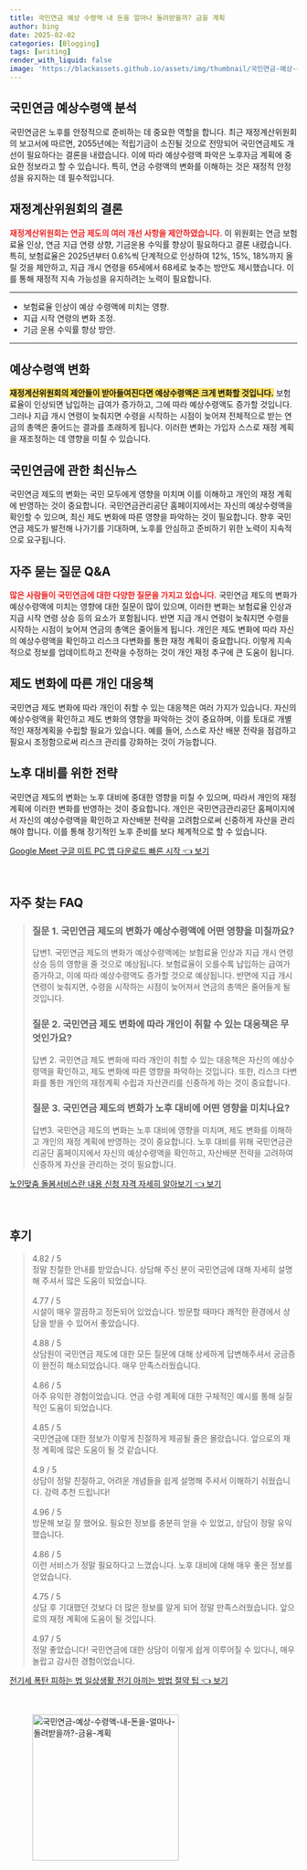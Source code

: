 ```yaml
---
title: 국민연금 예상 수령액 내 돈을 얼마나 돌려받을까? 금융 계획
author: bing
date: 2025-02-02
categories: [Blogging]
tags: [writing]
render_with_liquid: false
image: 'https://blackassets.github.io/assets/img/thumbnail/국민연금-예상-수령액-내-돈을-얼마나-돌려받을까?-금융-계획.webp'
---
```



<h2 id='국민연금_예상수령액_분석'>국민연금 예상수령액 분석</h2>

<p>국민연금은 노후를 안정적으로 준비하는 데 중요한 역할을 합니다. 최근 재정계산위원회의 보고서에 따르면, 2055년에는 적립기금이 소진될 것으로 전망되어 국민연금제도 개선이 필요하다는 결론을 내렸습니다. 이에 따라 예상수령액 파악은 노후자금 계획에 중요한 정보라고 할 수 있습니다. 특히, 연금 수령액의 변화를 이해하는 것은 재정적 안정성을 유지하는 데 필수적입니다.</p>

<h2 id='재정계산위원회의_결론'>재정계산위원회의 결론</h2>

<p><b><span style="color: #ee2323;">재정계산위원회는 연금 제도의 여러 개선 사항을 제안하였습니다.</span></b> 이 위원회는 연금 보험료율 인상, 연금 지급 연령 상향, 기금운용 수익률 향상이 필요하다고 결론 내렸습니다. 특히, 보험료율은 2025년부터 0.6%씩 단계적으로 인상하여 12%, 15%, 18%까지 올릴 것을 제안하고, 지급 개시 연령을 65세에서 68세로 늦추는 방안도 제시했습니다. 이를 통해 재정적 지속 가능성을 유지하려는 노력이 필요합니다.</p>

<hr />

<ul>
    <li>보험료율 인상이 예상 수령액에 미치는 영향.</li>
    <li>지급 시작 연령의 변화 조정.</li>
    <li>기금 운용 수익률 향상 방안.</li>
</ul>

<hr />

<h2 id='예상수령액_변화'>예상수령액 변화</h2>

<p><b><span style="background-color: #ffe066;">재정계산위원회의 제안들이 받아들여진다면 예상수령액은 크게 변화할 것입니다.</span></b> 보험료율이 인상되면 납입하는 급여가 증가하고, 그에 따라 예상수령액도 증가할 것입니다. 그러나 지급 개시 연령이 늦춰지면 수령을 시작하는 시점이 늦어져 전체적으로 받는 연금의 총액은 줄어드는 결과를 초래하게 됩니다. 이러한 변화는 가입자 스스로 재정 계획을 재조정하는 데 영향을 미칠 수 있습니다.</p>

<h2 id='국민연금의_최신뉴스'>국민연금에 관한 최신뉴스</h2>

<p>국민연금 제도의 변화는 국민 모두에게 영향을 미치며 이를 이해하고 개인의 재정 계획에 반영하는 것이 중요합니다. 국민연금관리공단 홈페이지에서는 자신의 예상수령액을 확인할 수 있으며, 최신 제도 변화에 따른 영향을 파악하는 것이 필요합니다. 향후 국민연금 제도가 발전해 나가기를 기대하며, 노후를 안심하고 준비하기 위한 노력이 지속적으로 요구됩니다.</p>

<h2 id='자주_묻는_질문_및_답변'>자주 묻는 질문 Q&A</h2>

<p><b><span style="color: #ee2323;">많은 사람들이 국민연금에 대한 다양한 질문을 가지고 있습니다.</span></b> 국민연금 제도의 변화가 예상수령액에 미치는 영향에 대한 질문이 많이 있으며, 이러한 변화는 보험료율 인상과 지급 시작 연령 상승 등의 요소가 포함됩니다. 반면 지급 개시 연령이 늦춰지면 수령을 시작하는 시점이 늦어져 연금의 총액은 줄어들게 됩니다. 개인은 제도 변화에 따라 자신의 예상수령액을 확인하고 리스크 다변화를 통한 재정 계획이 중요합니다. 이렇게 지속적으로 정보를 업데이트하고 전략을 수정하는 것이 개인 재정 추구에 큰 도움이 됩니다.</p>

<h2 id='제도_변화에_따른_개인_대응책'>제도 변화에 따른 개인 대응책</h2>

<p>국민연금 제도 변화에 따라 개인이 취할 수 있는 대응책은 여러 가지가 있습니다. 자신의 예상수령액을 확인하고 제도 변화의 영향을 파악하는 것이 중요하며, 이를 토대로 개별적인 재정계획을 수립할 필요가 있습니다. 예를 들어, 스스로 자산 배분 전략을 점검하고 필요시 조정함으로써 리스크 관리를 강화하는 것이 가능합니다.</p>

<h2 id='노후_대비를_위한_전략'>노후 대비를 위한 전략</h2>

<p>국민연금 제도의 변화는 노후 대비에 중대한 영향을 미칠 수 있으며, 따라서 개인의 재정 계획에 이러한 변화를 반영하는 것이 중요합니다. 개인은 국민연금관리공단 홈페이지에서 자신의 예상수령액을 확인하고 자산배분 전략을 고려함으로써 신중하게 자산을 관리해야 합니다. 이를 통해 장기적인 노후 준비를 보다 체계적으로 할 수 있습니다.</p>


<p><a class="click-button" title="Google Meet 구글 미트 PC 앱 다운로드 빠른 시작" href="https://blackassets.github.io/posts/Google-Meet-%EA%B5%AC%EA%B8%80-%EB%AF%B8%ED%8A%B8-PC-%EC%95%B1-%EB%8B%A4%EC%9A%B4%EB%A1%9C%EB%93%9C-%EB%B9%A0%EB%A5%B8-%EC%8B%9C%EC%9E%91/" rel="dofollow">Google Meet 구글 미트 PC 앱 다운로드 빠른 시작 👈 보기</a></p><br>
<h2 id='자주_찾는_FAQ'>자주 찾는 FAQ</h2>
<div itemscope="" itemtype="https://schema.org/FAQPage"> 
<blockquote> 
<div itemscope="" itemprop="mainEntity" itemtype="https://schema.org/Question"> 
<h3 itemprop="name">질문 1. 국민연금 제도의 변화가 예상수령액에 어떤 영향을 미칠까요?</h3> 
<div itemscope="" itemprop="acceptedAnswer" itemtype="https://schema.org/Answer"> 
<span itemprop="text"> 
<p>답변1. 국민연금 제도의 변화가 예상수령액에는 보험료율 인상과 지급 개시 연령 상승 등의 영향을 줄 것으로 예상됩니다. 보험료율이 오를수록 납입하는 급여가 증가하고, 이에 따라 예상수령액도 증가할 것으로 예상됩니다. 반면에 지급 개시 연령이 늦춰지면, 수령을 시작하는 시점이 늦어져서 연금의 총액은 줄어들게 될 것입니다.</p> 
</span> 
</div> 
</div> 

<div itemscope="" itemprop="mainEntity" itemtype="https://schema.org/Question"> 
<h3 itemprop="name">질문 2. 국민연금 제도 변화에 따라 개인이 취할 수 있는 대응책은 무엇인가요?</h3> 
<div itemscope="" itemprop="acceptedAnswer" itemtype="https://schema.org/Answer"> 
<span itemprop="text"> 
<p>답변 2. 국민연금 제도 변화에 따라 개인이 취할 수 있는 대응책은 자신의 예상수령액을 확인하고, 제도 변화에 따른 영향을 파악하는 것입니다. 또한, 리스크 다변화를 통한 개인의 재정계획 수립과 자산관리를 신중하게 하는 것이 중요합니다.</p> 
</span> 
</div> 
</div> 

<div itemscope="" itemprop="mainEntity" itemtype="https://schema.org/Question"> 
<h3 itemprop="name">질문 3. 국민연금 제도의 변화가 노후 대비에 어떤 영향을 미치나요?</h3> 
<div itemscope="" itemprop="acceptedAnswer" itemtype="https://schema.org/Answer"> 
<span itemprop="text"> 
<p>답변3. 국민연금 제도의 변화는 노후 대비에 영향을 미치며, 제도 변화를 이해하고 개인의 재정 계획에 반영하는 것이 중요합니다. 노후 대비를 위해 국민연금관리공단 홈페이지에서 자신의 예상수령액을 확인하고, 자산배분 전략을 고려하여 신중하게 자산을 관리하는 것이 필요합니다.</p> 
</span> 
</div> 
</div> 
</blockquote> 
</div>
<p><a class="click-button" title="노인맞춤 돌봄서비스란 내용 신청 자격 자세히 알아보기" href="https://blackassets.github.io/posts/%EB%85%B8%EC%9D%B8%EB%A7%9E%EC%B6%A4-%EB%8F%8C%EB%B4%84%EC%84%9C%EB%B9%84%EC%8A%A4%EB%9E%80-%EB%82%B4%EC%9A%A9-%EC%8B%A0%EC%B2%AD-%EC%9E%90%EA%B2%A9-%EC%9E%90%EC%84%B8%ED%9E%88-%EC%95%8C%EC%95%84%EB%B3%B4%EA%B8%B0/" rel="dofollow">노인맞춤 돌봄서비스란 내용 신청 자격 자세히 알아보기 👈 보기</a></p><br>
<h2 id='후기'>후기</h2>
<div itemscope itemtype="https://schema.org/Product">
  <blockquote>
  <div itemprop="review" itemscope itemtype="https://schema.org/Review">
      <div itemprop="reviewRating" itemscope itemtype="https://schema.org/Rating"> <span itemprop="ratingValue">4.82</span> / <span itemprop="bestRating">5</span> </div>
      <span itemprop="reviewBody">정말 친절한 안내를 받았습니다. 상담해 주신 분이 국민연금에 대해 자세히 설명해 주셔서 많은 도움이 되었습니다.</span>
  </div>
  <br>
  <div itemprop="review" itemscope itemtype="https://schema.org/Review">
      <div itemprop="reviewRating" itemscope itemtype="https://schema.org/Rating"> <span itemprop="ratingValue">4.77</span> / <span itemprop="bestRating">5</span> </div>
      <span itemprop="reviewBody">시설이 매우 깔끔하고 정돈되어 있었습니다. 방문할 때마다 쾌적한 환경에서 상담을 받을 수 있어서 좋았습니다.</span>
  </div>
  <br>
  <div itemprop="review" itemscope itemtype="https://schema.org/Review">
      <div itemprop="reviewRating" itemscope itemtype="https://schema.org/Rating"> <span itemprop="ratingValue">4.88</span> / <span itemprop="bestRating">5</span> </div>
      <span itemprop="reviewBody">상담원이 국민연금 제도에 대한 모든 질문에 대해 상세하게 답변해주셔서 궁금증이 완전히 해소되었습니다. 매우 만족스러웠습니다.</span>
  </div>
  <br>
  <div itemprop="review" itemscope itemtype="https://schema.org/Review">
      <div itemprop="reviewRating" itemscope itemtype="https://schema.org/Rating"> <span itemprop="ratingValue">4.86</span> / <span itemprop="bestRating">5</span> </div>
      <span itemprop="reviewBody">아주 유익한 경험이었습니다. 연금 수령 계획에 대한 구체적인 예시를 통해 실질적인 도움이 되었습니다.</span>
  </div>
  <br>
  <div itemprop="review" itemscope itemtype="https://schema.org/Review">
      <div itemprop="reviewRating" itemscope itemtype="https://schema.org/Rating"> <span itemprop="ratingValue">4.85</span> / <span itemprop="bestRating">5</span> </div>
      <span itemprop="reviewBody">국민연금에 대한 정보가 이렇게 친절하게 제공될 줄은 몰랐습니다. 앞으로의 재정 계획에 많은 도움이 될 것 같습니다.</span>
  </div>
  <br>
  <div itemprop="review" itemscope itemtype="https://schema.org/Review">
      <div itemprop="reviewRating" itemscope itemtype="https://schema.org/Rating"> <span itemprop="ratingValue">4.9</span> / <span itemprop="bestRating">5</span> </div>
      <span itemprop="reviewBody">상담이 정말 친절하고, 어려운 개념들을 쉽게 설명해 주셔서 이해하기 쉬웠습니다. 강력 추천 드립니다!</span>
  </div>
  <br>
  <div itemprop="review" itemscope itemtype="https://schema.org/Review">
      <div itemprop="reviewRating" itemscope itemtype="https://schema.org/Rating"> <span itemprop="ratingValue">4.96</span> / <span itemprop="bestRating">5</span> </div>
      <span itemprop="reviewBody">방문해 보길 잘 했어요. 필요한 정보를 충분히 얻을 수 있었고, 상담이 정말 유익했습니다.</span>
  </div>
  <br>
  <div itemprop="review" itemscope itemtype="https://schema.org/Review">
      <div itemprop="reviewRating" itemscope itemtype="https://schema.org/Rating"> <span itemprop="ratingValue">4.86</span> / <span itemprop="bestRating">5</span> </div>
      <span itemprop="reviewBody">이런 서비스가 정말 필요하다고 느꼈습니다. 노후 대비에 대해 매우 좋은 정보를 얻었습니다.</span>
  </div>
  <br>
  <div itemprop="review" itemscope itemtype="https://schema.org/Review">
      <div itemprop="reviewRating" itemscope itemtype="https://schema.org/Rating"> <span itemprop="ratingValue">4.75</span> / <span itemprop="bestRating">5</span> </div>
      <span itemprop="reviewBody">상담 후 기대했던 것보다 더 많은 정보를 알게 되어 정말 만족스러웠습니다. 앞으로의 재정 계획에 도움이 될 것입니다.</span>
  </div>
  <br>
  <div itemprop="review" itemscope itemtype="https://schema.org/Review">
      <div itemprop="reviewRating" itemscope itemtype="https://schema.org/Rating"> <span itemprop="ratingValue">4.97</span> / <span itemprop="bestRating">5</span> </div>
      <span itemprop="reviewBody">정말 좋았습니다! 국민연금에 대한 상담이 이렇게 쉽게 이루어질 수 있다니, 매우 놀랍고 감사한 경험이었습니다.</span>
  </div>
  </blockquote>
</div>
<p><a class="click-button" title="전기세 폭탄 피하는 법 일상생활 전기 아끼는 방법 절약 팁" href="https://blackassets.github.io/posts/%EC%A0%84%EA%B8%B0%EC%84%B8-%ED%8F%AD%ED%83%84-%ED%94%BC%ED%95%98%EB%8A%94-%EB%B2%95-%EC%9D%BC%EC%83%81%EC%83%9D%ED%99%9C-%EC%A0%84%EA%B8%B0-%EC%95%84%EB%81%BC%EB%8A%94-%EB%B0%A9%EB%B2%95-%EC%A0%88%EC%95%BD-%ED%8C%81/" rel="dofollow">전기세 폭탄 피하는 법 일상생활 전기 아끼는 방법 절약 팁 👈 보기</a></p><br>
<figure class="image"><img src="https://blackassets.github.io/assets/img/thumbnail/국민연금-예상-수령액-내-돈을-얼마나-돌려받을까?-금융-계획.webp" alt="국민연금-예상-수령액-내-돈을-얼마나-돌려받을까?-금융-계획" width="256" height="256"></figure>